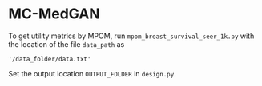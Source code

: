 # MC-MedGAN

To get utility metrics by MPOM, run `mpom_breast_survival_seer_1k.py` with the location of the file `data_path` as
```
'/data_folder/data.txt'
```
Set the output location `OUTPUT_FOLDER` in `design.py`.
